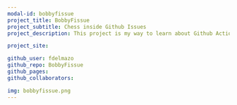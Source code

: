 ```yaml
---
modal-id: bobbyfissue
project_title: BobbyFissue
project_subtitle: Chess inside Github Issues
project_description: This project is my way to learn about Github Actions, their potential, and how they can be trigerred. It consists of playing a chess match <em>inside</em> a Github issue.

project_site:

github_user: fdelmazo
github_repo: BobbyFissue
github_pages:
github_collaborators:

img: bobbyfissue.png
---
```

